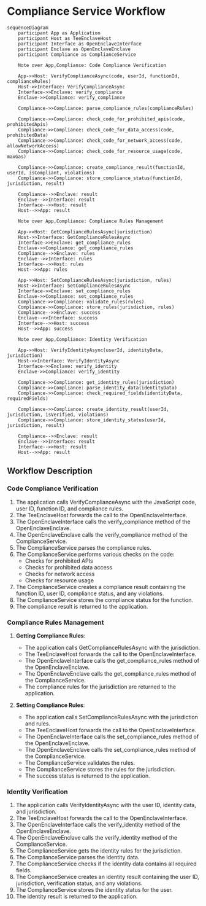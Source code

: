 # Compliance Service Workflow

```mermaid
sequenceDiagram
    participant App as Application
    participant Host as TeeEnclaveHost
    participant Interface as OpenEnclaveInterface
    participant Enclave as OpenEnclaveEnclave
    participant Compliance as ComplianceService
    
    Note over App,Compliance: Code Compliance Verification
    
    App->>Host: VerifyComplianceAsync(code, userId, functionId, complianceRules)
    Host->>Interface: VerifyComplianceAsync
    Interface->>Enclave: verify_compliance
    Enclave->>Compliance: verify_compliance
    
    Compliance->>Compliance: parse_compliance_rules(complianceRules)
    
    Compliance->>Compliance: check_code_for_prohibited_apis(code, prohibitedApis)
    Compliance->>Compliance: check_code_for_data_access(code, prohibitedData)
    Compliance->>Compliance: check_code_for_network_access(code, allowNetworkAccess)
    Compliance->>Compliance: check_code_for_resource_usage(code, maxGas)
    
    Compliance->>Compliance: create_compliance_result(functionId, userId, isCompliant, violations)
    Compliance->>Compliance: store_compliance_status(functionId, jurisdiction, result)
    
    Compliance-->>Enclave: result
    Enclave-->>Interface: result
    Interface-->>Host: result
    Host-->>App: result
    
    Note over App,Compliance: Compliance Rules Management
    
    App->>Host: GetComplianceRulesAsync(jurisdiction)
    Host->>Interface: GetComplianceRulesAsync
    Interface->>Enclave: get_compliance_rules
    Enclave->>Compliance: get_compliance_rules
    Compliance-->>Enclave: rules
    Enclave-->>Interface: rules
    Interface-->>Host: rules
    Host-->>App: rules
    
    App->>Host: SetComplianceRulesAsync(jurisdiction, rules)
    Host->>Interface: SetComplianceRulesAsync
    Interface->>Enclave: set_compliance_rules
    Enclave->>Compliance: set_compliance_rules
    Compliance->>Compliance: validate_rules(rules)
    Compliance->>Compliance: store_rules(jurisdiction, rules)
    Compliance-->>Enclave: success
    Enclave-->>Interface: success
    Interface-->>Host: success
    Host-->>App: success
    
    Note over App,Compliance: Identity Verification
    
    App->>Host: VerifyIdentityAsync(userId, identityData, jurisdiction)
    Host->>Interface: VerifyIdentityAsync
    Interface->>Enclave: verify_identity
    Enclave->>Compliance: verify_identity
    
    Compliance->>Compliance: get_identity_rules(jurisdiction)
    Compliance->>Compliance: parse_identity_data(identityData)
    Compliance->>Compliance: check_required_fields(identityData, requiredFields)
    
    Compliance->>Compliance: create_identity_result(userId, jurisdiction, isVerified, violations)
    Compliance->>Compliance: store_identity_status(userId, jurisdiction, result)
    
    Compliance-->>Enclave: result
    Enclave-->>Interface: result
    Interface-->>Host: result
    Host-->>App: result
```

## Workflow Description

### Code Compliance Verification

1. The application calls VerifyComplianceAsync with the JavaScript code, user ID, function ID, and compliance rules.
2. The TeeEnclaveHost forwards the call to the OpenEnclaveInterface.
3. The OpenEnclaveInterface calls the verify_compliance method of the OpenEnclaveEnclave.
4. The OpenEnclaveEnclave calls the verify_compliance method of the ComplianceService.
5. The ComplianceService parses the compliance rules.
6. The ComplianceService performs various checks on the code:
   - Checks for prohibited APIs
   - Checks for prohibited data access
   - Checks for network access
   - Checks for resource usage
7. The ComplianceService creates a compliance result containing the function ID, user ID, compliance status, and any violations.
8. The ComplianceService stores the compliance status for the function.
9. The compliance result is returned to the application.

### Compliance Rules Management

1. **Getting Compliance Rules**:
   - The application calls GetComplianceRulesAsync with the jurisdiction.
   - The TeeEnclaveHost forwards the call to the OpenEnclaveInterface.
   - The OpenEnclaveInterface calls the get_compliance_rules method of the OpenEnclaveEnclave.
   - The OpenEnclaveEnclave calls the get_compliance_rules method of the ComplianceService.
   - The compliance rules for the jurisdiction are returned to the application.

2. **Setting Compliance Rules**:
   - The application calls SetComplianceRulesAsync with the jurisdiction and rules.
   - The TeeEnclaveHost forwards the call to the OpenEnclaveInterface.
   - The OpenEnclaveInterface calls the set_compliance_rules method of the OpenEnclaveEnclave.
   - The OpenEnclaveEnclave calls the set_compliance_rules method of the ComplianceService.
   - The ComplianceService validates the rules.
   - The ComplianceService stores the rules for the jurisdiction.
   - The success status is returned to the application.

### Identity Verification

1. The application calls VerifyIdentityAsync with the user ID, identity data, and jurisdiction.
2. The TeeEnclaveHost forwards the call to the OpenEnclaveInterface.
3. The OpenEnclaveInterface calls the verify_identity method of the OpenEnclaveEnclave.
4. The OpenEnclaveEnclave calls the verify_identity method of the ComplianceService.
5. The ComplianceService gets the identity rules for the jurisdiction.
6. The ComplianceService parses the identity data.
7. The ComplianceService checks if the identity data contains all required fields.
8. The ComplianceService creates an identity result containing the user ID, jurisdiction, verification status, and any violations.
9. The ComplianceService stores the identity status for the user.
10. The identity result is returned to the application.
